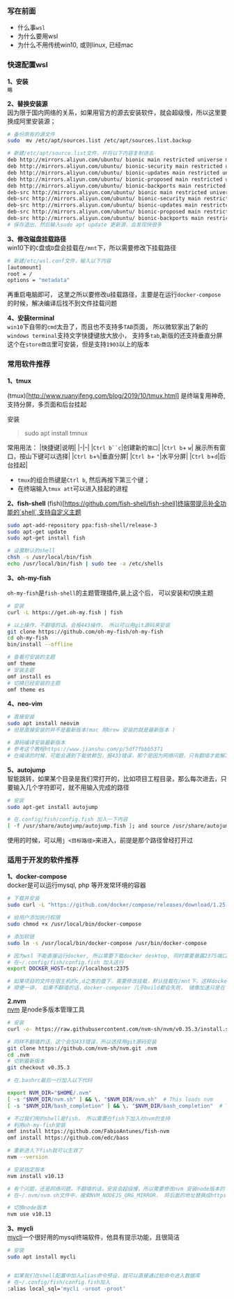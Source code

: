 ### 写在前面
+ 什么事`wsl`
+ 为什么要用wsl
+ 为什么不用传统win10, 或则linux, 已经mac

### 快速配置wsl
**1、安装**  
`略`

**2、替换安装源**  
因为限于国内网络的关系，如果用官方的源去安装软件，就会超级慢，所以这里要换成阿里安装源；
```bash
# 备份原有的源文件
sudo  mv /etc/apt/sources.list /etc/apt/sources.list.backup

# 新建/etc/apt/source.list文件，并将以下内容复制进去
deb http://mirrors.aliyun.com/ubuntu/ bionic main restricted universe multiverse
deb http://mirrors.aliyun.com/ubuntu/ bionic-security main restricted universe multiverse
deb http://mirrors.aliyun.com/ubuntu/ bionic-updates main restricted universe multiverse
deb http://mirrors.aliyun.com/ubuntu/ bionic-proposed main restricted universe multiverse
deb http://mirrors.aliyun.com/ubuntu/ bionic-backports main restricted universe multiverse
deb-src http://mirrors.aliyun.com/ubuntu/ bionic main restricted universe multiverse
deb-src http://mirrors.aliyun.com/ubuntu/ bionic-security main restricted universe multiverse
deb-src http://mirrors.aliyun.com/ubuntu/ bionic-updates main restricted universe multiverse
deb-src http://mirrors.aliyun.com/ubuntu/ bionic-proposed main restricted universe multiverse
deb-src http://mirrors.aliyun.com/ubuntu/ bionic-backports main restricted universe multiverse
# 保存退出，然后输入sudo apt update 更新源，会发现快很多
```
**3、修改磁盘挂载路径**  
win10下的`C`盘或`D`盘会挂载在`/mnt`下，所以需要修改下挂载路径
```bash
# 新建/etc/wsl.conf文件，输入以下内容
[automount]
root = /
options = "metadata"
```
再重启电脑即可， 这里之所以要修改u挂载路径，主要是在运行`docker-compose`的时候，解决编译后找不到文件挂载问题

**4、安装terminal**  
`win10`下自带的`cmd`太丑了，而且也不支持多`TAB`页面， 所以微软家出了新的`windows terminal`支持文字快捷键放大放小， 支持多`tab`,新版的还支持垂直分屏  
这个在`store商店`里可安装，但是支持`1903`以上的版本


### 常用软件推荐

**1、tmux**

(tmux)[http://www.ruanyifeng.com/blog/2019/10/tmux.html] 是终端复用神奇,支持分屏，多页面和后台挂起

安装
>sudo apt install tmnux

常用用法：
|快捷键|说明|
|-|-|
|`Ctrl b``c`|创建新的`窗口`|
|`Ctrl b`+ `w`| 展示所有窗口，按山下键可以选择|
|`Ctrl b`+`%`|垂直分屏|
|`Ctrl b`+ `"`|水平分屏|
|`Ctrl b`+`d`|后台挂起|

+ `tmux`的组合热键是`Ctrl b`, 然后再按下第三个键；
+ 在终端输入`tmux att`可以进入挂起的进程

**2、fish-shell**
(fish)[https://github.com/fish-shell/fish-shell]终端带提示补全功能的`shell`,支持自定义主题
```bash
sudo apt-add-repository ppa:fish-shell/release-3
sudo apt-get update
sudo apt-get install fish

# 设置默认的shell
chsh -s /usr/local/bin/fish
echo /usr/local/bin/fish | sudo tee -a /etc/shells
```

**3、oh-my-fish**

`oh-my-fish`是`fish-shell`的主题管理插件,装上这个后， 可以安装和切换主题  
```bash
# 安装
curl -L https://get.oh-my.fish | fish

# 以上操作，不翻墙的话，会报443操作， 所以可以用git源码来安装
git clone https://github.com/oh-my-fish/oh-my-fish
cd oh-my-fish
bin/install --offline

# 查看可安装的主题
omf theme
# 安装主题
omf install es
# 切换已经安装的主题
omf theme es
```

**4、neo-vim**
```bash
# 直接安装
sudo apt install neovim
# 但是直接安装的并不是最新版本(mac 用brew 安装的就是最新版本 ) 

# 源码编译安装最新版本
# 参考这个教程https://www.jianshu.com/p/5df7fbbb5371
# 在编译的时候，可能会遇到下载依赖包，报433错误，那个是因为网络问题，只有翻墙才能解决
```

**5、autojump**  
智能跳转，如果某个目录是我们常打开的，比如项目工程目录，那么每次进去，只要输入几个字符即可，就不用输入完成的路径

```bash
# 安装
sudo apt-get install autojump

# 在.config/fish/config.fish 加入一下内容
[ -f /usr/share/autojump/autojump.fish ]; and source /usr/share/autojump/autojump.fish
```
使用的时候，可以用`j <目标路径>`来进入，前提是那个路径曾经打开过

### 适用于开发的软件推荐
**1、docker-compose**  
docker是可以运行mysql, php 等开发常环境的容器
```bash
# 下载并安装
sudo curl -L "https://github.com/docker/compose/releases/download/1.25.4/docker-compose-Linux-x86_64" -o /usr/local/bin/docker-compose 

# 给用户添加执行权限
sudo chmod +x /usr/local/bin/docker-compose

# 添加软链
sudo ln -s /usr/local/bin/docker-compose /usr/bin/docker-compose

# 因为wsl 不能直接运行docker, 所以需要下载docker desktop, 同时需要暴露2375端口
# 在~/.config/fish/config.fish 加入这行
export DOCKER_HOST=tcp://localhost:2375

# 如果项目的文件在宿主机的c,d之类的盘下，需要修改挂载，默认挂载在/mnt下，这样docker-composer 起来话，会的找不到项目文件
# 顺便一讲， 如果不翻墙的话，docker-composer 几乎build都会失败， 镜像加速只是在下载镜像的时候会快点，但是编译的时候会下载额外的插件
```

**2.nvm**  
[nvm](https://github.com/nvm-sh/nvm) 是node多版本管理工具
```bash
# 安装
curl -o- https://raw.githubusercontent.com/nvm-sh/nvm/v0.35.3/install.sh | bash

# 同样不翻墙的话，这个会包433错误，所以选择用git源码安装
git clone https://github.com/nvm-sh/nvm.git .nvm
cd .nvm
# 切到最新版本
git checkout v0.35.3

# 在.bashrc最后一行加入以下代码

export NVM_DIR="$HOME/.nvm"
[ -s "$NVM_DIR/nvm.sh" ] && \. "$NVM_DIR/nvm.sh"  # This loads nvm
[ -s "$NVM_DIR/bash_completion" ] && \. "$NVM_DIR/bash_completion"  # This loads nvm bash_completion

# 不过我们用的shell是fish， 所以需要在fish下加入对nvm的支持
# 利用oh-my-fish安装
omf install https://github.com/FabioAntunes/fish-nvm
omf install https://github.com/edc/bass

# 重新进入下fish就可以生效了
nvm --version

# 安装指定版本
nvm install v10.13

# 有个问题，还是网络问题，不翻墙的话，安装会超级慢，所以需要修改nvm 安装node版本的
# 在~/.nvm/nvm.sh文件中，搜索NVM_NODEJS_ORG_MIRROR， 将后面的地址替换成https://npm.taobao.org/mirrors/node/即可

# 切换node版本
nvm use v10.13
```

**3、mycli**  
[mycli](https://github.com/dbcli/mycli)一个很好用的mysql终端软件，他具有提示功能，且很简洁
```bash
# 安装
sudo apt install mycli


# 如果我们在shell配置中加入alias命令预设，就可以直接通过短命令进入数据库
# 在~/.config/fish/config.fish加入
:alias local_sql='mycli -uroot -proot'
```


